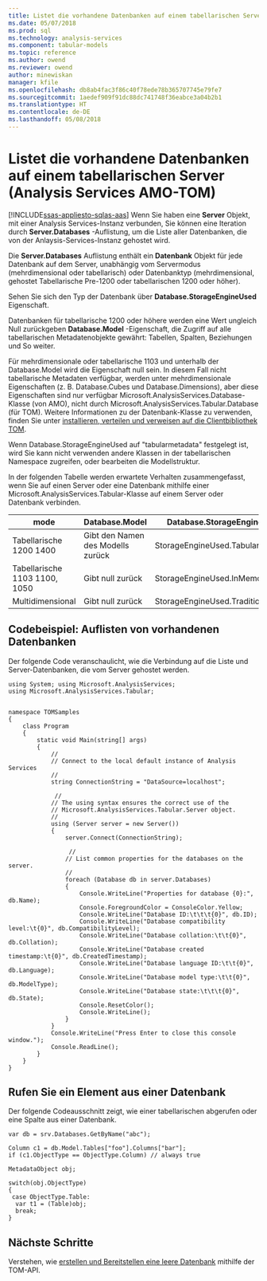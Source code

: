 ```yaml
---
title: Listet die vorhandene Datenbanken auf einem tabellarischen Server (Analysis Services AMO-TOM) | Microsoft Docs
ms.date: 05/07/2018
ms.prod: sql
ms.technology: analysis-services
ms.component: tabular-models
ms.topic: reference
ms.author: owend
ms.reviewer: owend
author: minewiskan
manager: kfile
ms.openlocfilehash: db8ab4fac3f86c40f78ede78b365707745e79fe7
ms.sourcegitcommit: 1aedef909f91dc88dc741748f36eabce3a04b2b1
ms.translationtype: HT
ms.contentlocale: de-DE
ms.lasthandoff: 05/08/2018
---
```

# <a name="list-existing-databases-on-a-tabular-server-analysis-services-amo-tom"></a>Listet die vorhandene Datenbanken auf einem tabellarischen Server (Analysis Services AMO-TOM)
[!INCLUDE[ssas-appliesto-sqlas-aas](../../includes/ssas-appliesto-sqlas-aas.md)]
Wenn Sie haben eine **Server** Objekt, mit einer Analysis Services-Instanz verbunden, Sie können eine Iteration durch **Server.Databases** -Auflistung, um die Liste aller Datenbanken, die von der Anlaysis-Services-Instanz gehostet wird. 

Die **Server.Databases** Auflistung enthält ein **Datenbank** Objekt für jede Datenbank auf dem Server, unabhängig vom Servermodus (mehrdimensional oder tabellarisch) oder Datenbanktyp (mehrdimensional, gehostet Tabellarische Pre-1200 oder tabellarischen 1200 oder höher). 

Sehen Sie sich den Typ der Datenbank über **Database.StorageEngineUsed** Eigenschaft.  

Datenbanken für tabellarische 1200 oder höhere werden eine Wert ungleich Null zurückgeben **Database.Model** -Eigenschaft, die Zugriff auf alle tabellarischen Metadatenobjekte gewährt: Tabellen, Spalten, Beziehungen und So weiter.  

Für mehrdimensionale oder tabellarische 1103 und unterhalb der Database.Model wird die Eigenschaft null sein. In diesem Fall nicht tabellarische Metadaten verfügbar, werden unter mehrdimensionale Eigenschaften (z. B. Database.Cubes und Database.Dimensions), aber diese Eigenschaften sind nur verfügbar Microsoft.AnalysisServices.Database-Klasse (von AMO), nicht durch Microsoft.AnalysisServices.Tabular.Database (für TOM). Weitere Informationen zu der Datenbank-Klasse zu verwenden, finden Sie unter [installieren, verteilen und verweisen auf die Clientbibliothek TOM](../../analysis-services/tabular-model-programming-compatibility-level-1200/install-distribute-and-reference-the-tabular-object-model.md).

Wenn Database.StorageEngineUsed auf "tabularmetadata" festgelegt ist, wird Sie kann nicht verwenden andere Klassen in der tabellarischen Namespace zugreifen, oder bearbeiten die Modellstruktur. 

In der folgenden Tabelle werden erwartete Verhalten zusammengefasst, wenn Sie auf einen Server oder eine Datenbank mithilfe einer Microsoft.AnalysisServices.Tabular-Klasse auf einem Server oder Datenbank verbinden. 

mode | Database.Model | Database.StorageEngineUsed
-----|----------------|---------------------------
Tabellarische 1200 1400 | Gibt den Namen des Modells zurück| StorageEngineUsed.TabularMetadata 
Tabellarische 1103 1100, 1050 | Gibt null zurück | StorageEngineUsed.InMemory 
Multidimensional | Gibt null zurück | StorageEngineUsed.Traditional 

## <a name="code-example-list-existing-databases"></a>Codebeispiel: Auflisten von vorhandenen Datenbanken

Der folgende Code veranschaulicht, wie die Verbindung auf die Liste und Server-Datenbanken, die vom Server gehostet werden. 

```
using System; using Microsoft.AnalysisServices; 
using Microsoft.AnalysisServices.Tabular; 

 
namespace TOMSamples 
{ 
    class Program 
    { 
        static void Main(string[] args) 
        { 
            // 
            // Connect to the local default instance of Analysis Services 
            // 
            string ConnectionString = "DataSource=localhost"; 

             // 
            // The using syntax ensures the correct use of the 
            // Microsoft.AnalysisServices.Tabular.Server object. 
            // 
            using (Server server = new Server()) 
            { 
                server.Connect(ConnectionString); 

                 // 
                // List common properties for the databases on the server. 
                // 
                foreach (Database db in server.Databases) 
                { 
                    Console.WriteLine("Properties for database {0}:", db.Name); 
                    Console.ForegroundColor = ConsoleColor.Yellow; 
                    Console.WriteLine("Database ID:\t\t\t{0}", db.ID); 
                    Console.WriteLine("Database compatibility level:\t{0}", db.CompatibilityLevel); 
                    Console.WriteLine("Database collation:\t\t{0}", db.Collation); 
                    Console.WriteLine("Database created timestamp:\t{0}", db.CreatedTimestamp); 
                    Console.WriteLine("Database language ID:\t\t{0}", db.Language); 
                    Console.WriteLine("Database model type:\t\t{0}", db.ModelType); 
                    Console.WriteLine("Database state:\t\t\t{0}", db.State); 
                    Console.ResetColor(); 
                    Console.WriteLine(); 
                } 
            } 
            Console.WriteLine("Press Enter to close this console window."); 
            Console.ReadLine(); 
        } 
    } 
} 
```


## <a name="get-an-item-from-a-database"></a>Rufen Sie ein Element aus einer Datenbank 

Der folgende Codeausschnitt zeigt, wie einer tabellarischen abgerufen oder eine Spalte aus einer Datenbank. 


```
var db = srv.Databases.GetByName("abc"); 

Column c1 = db.Model.Tables["foo"].Columns["bar"]; 
if (c1.ObjectType == ObjectType.Column) // always true 

MetadataObject obj; 

switch(obj.ObjectType) 
{ 
 case ObjectType.Table: 
  var t1 = (Table)obj; 
  break; 
} 
```

## <a name="next-steps"></a>Nächste Schritte

Verstehen, wie [erstellen und Bereitstellen eine leere Datenbank](../../analysis-services/tabular-model-programming-compatibility-level-1200/create-and-deploy-an-empty-database-analysis-services-amo-tom.md) mithilfe der TOM-API.

